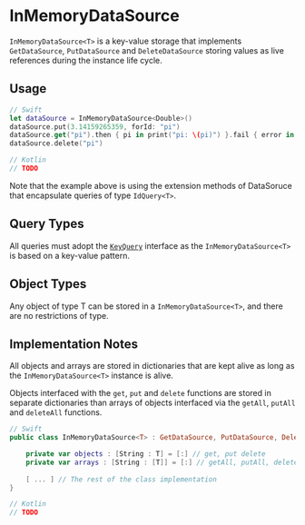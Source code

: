 # InMemoryDataSource

`InMemoryDataSource<T>` is a key-value storage that implements `GetDataSource`, `PutDataSource` and `DeleteDataSource` storing values as live references during the instance life cycle.

## Usage

```swift
// Swift
let dataSource = InMemoryDataSource<Double>()
dataSource.put(3.14159265359, forId: "pi")
dataSource.get("pi").then { pi in print("pi: \(pi)") }.fail { error in }
dataSource.delete("pi")
```

```kotlin
// Kotlin
// TODO
```

Note that the example above is using the extension methods of DataSoruce that encapsulate queries of type `IdQuery<T>`.

## Query Types

All queries must adopt the [`KeyQuery`](query.md) interface as the `InMemoryDataSource<T>` is based on a key-value pattern.

## Object Types

Any object of type T can be stored in a `InMemoryDataSource<T>`, and there are no restrictions of type.

## Implementation Notes

All objects and arrays are stored in dictionaries that are kept alive as long as the  `InMemoryDataSource<T>` instance is alive.

Objects interfaced with the `get`, `put` and `delete` functions are stored in separate dictionaries than arrays of objects interfaced via the `getAll`, `putAll` and `deleteAll` functions.

```swift
// Swift
public class InMemoryDataSource<T> : GetDataSource, PutDataSource, DeleteDataSource  {

    private var objects : [String : T] = [:] // get, put delete
    private var arrays : [String : [T]] = [:] // getAll, putAll, deleteAll
    
    [ ... ] // The rest of the class implementation
}
```

```kotlin
// Kotlin
// TODO
```